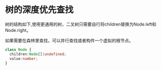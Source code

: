 # 树的深度优先查找
树的结构如下,使用更通用的树，二叉树只需要自行将children替换为Node.left和Node.right。

如果需要在森林里查找，可以并行查找或者构件一个虚拟的根节点。
```typescript
class Node {
  children:Node[]|undefined;
  value:number;
}
```
